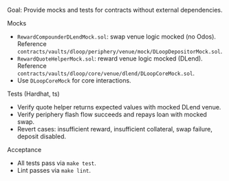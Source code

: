 Goal: Provide mocks and tests for contracts without external dependencies.

Mocks
- `RewardCompounderDLendMock.sol`: swap venue logic mocked (no Odos). Reference `contracts/vaults/dloop/periphery/venue/mock/DLoopDepositorMock.sol`.
- `RewardQuoteHelperMock.sol`: reward venue logic mocked (DLend). Reference `contracts/vaults/dloop/core/venue/dlend/DLoopCoreMock.sol`.
- Use `DLoopCoreMock` for core interactions.

Tests (Hardhat, ts)
- Verify quote helper returns expected values with mocked DLend venue.
- Verify periphery flash flow succeeds and repays loan with mocked swap.
- Revert cases: insufficient reward, insufficient collateral, swap failure, deposit disabled.

Acceptance
- All tests pass via `make test`.
- Lint passes via `make lint`.
